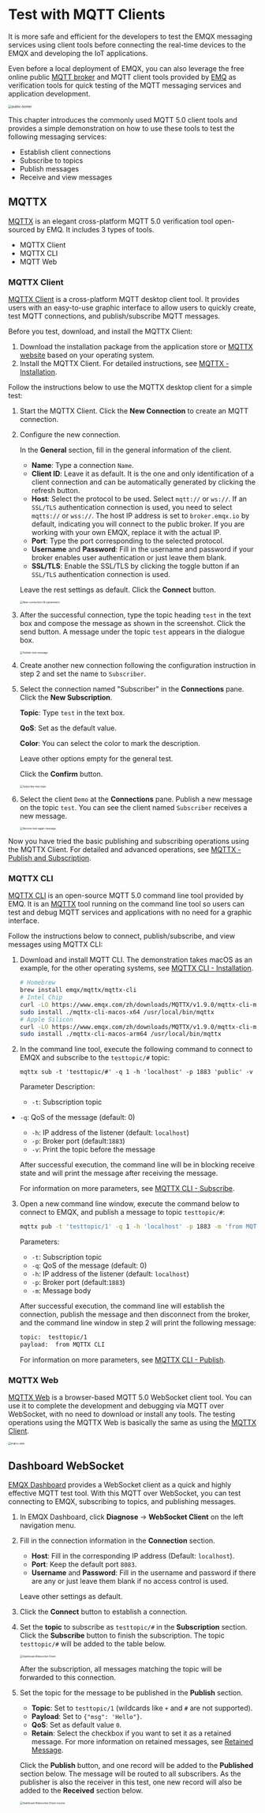 # Test with MQTT Clients

It is more safe and efficient for the developers to test the EMQX messaging services using client tools before connecting the real-time devices to the EMQX and developing the IoT applications.

Even before a local deployment of EMQX, you can also leverage the free online public [MQTT broker](https://www.emqx.com/en/mqtt/public-mqtt5-broker) and MQTT client tools provided by [EMQ](https://www.emqx.com) as verification tools for quick testing of the MQTT messaging services and application development.

<img src="./assets/public-borker.png" alt="public-borker" style="zoom:45%;" />

This chapter introduces the commonly used MQTT 5.0 client tools and provides a simple demonstration on how to use these tools to test the following messaging services:

- Establish client connections
- Subscribe to topics
- Publish messages
- Receive and view messages

## MQTTX

[MQTTX](https://mqttx.app) is an elegant cross-platform MQTT 5.0 verification tool open-sourced by EMQ. It includes 3 types of tools.

- MQTTX Client
- MQTTX CLI
- MQTT Web

### MQTTX Client

[MQTTX Client](https://mqttx.app) is a cross-platform MQTT desktop client tool. It provides users with an easy-to-use graphic interface to allow users to quickly create, test MQTT connections, and publish/subscribe MQTT messages.

Before you test, download, and install the MQTTX Client:

1. Download the installation package from the application store or [MQTTX website](https://mqttx.app/) based on your operating system.
2. Install the MQTTX Client. For detailed instructions, see [MQTTX - Installation](https://mqttx.app/docs/downloading-and-installation).

Follow the instructions below to use the MQTTX desktop client for a simple test:

1. Start the MQTTX Client. Click the **New Connection** to create an MQTT connection.

2. Configure the new connection.

   In the **General** section, fill in the general information of the client.

   - **Name**: Type a connection `Name`.
   - **Client ID**: Leave it as default. It is the one and only identification of a client connection and can be automatically generated by clicking the refresh button.
   - **Host**: Select the protocol to be used. Select `mqtt://` or `ws://`. If an `SSL/TLS` authentication connection is used, you need to select `mqtts://` or `wss://`. The host IP address is set to `broker.emqx.io` by default, indicating you will connect to the public broker. If you are working with your own EMQX, replace it with the actual IP.
   - **Port**: Type the port corresponding to the selected protocol.
   - **Username** and **Password**: Fill in the username and password if your broker enables user authentication or just leave them blank.
   - **SSL/TLS**: Enable the SSL/TLS by clicking the toggle button if an `SSL/TLS` authentication connection is used.

   Leave the rest settings as default. Click the **Connect** button.

   <img src="./assets/New-connection-fill-parameters.png" alt="New-connection-fill-parameters" style="zoom:35%;" />

3. After the successful connection, type the topic heading `test` in the text box and compose the message as shown in the screenshot. Click the send button. A message under the topic `test` appears in the dialogue box.

   <img src="./assets/Publish-test-message.png" alt="Publish-test-message" style="zoom:35%;" />

4. Create another new connection following the configuration instruction in step 2 and set the name to `Subscriber`.

5. Select the connection named "Subscriber" in the **Connections** pane. Click the **New Subscription**.

   **Topic**: Type `test` in the text box.

   **QoS**: Set as the default value.

   **Color**: You can select the color to mark the description.

   Leave other options empty for the general test. <!--Add details later if needed-->

   Click the **Confirm** button.

   <img src="./assets/Subscribe-test-topic.png" alt="Subscribe-test-topic" style="zoom:35%;" />

6. Select the client `Demo` at the **Connections** pane. Publish a new message on the topic `test`. You can see the client named `Subscriber` receives a new message.

   <img src="./assets/Receive-test-again-message.png" alt="Receive-test-again-message" style="zoom:35%;" />

Now you have tried the basic publishing and subscribing operations using the MQTTX Client. For detailed and advanced operations, see [MQTTX - Publish and Subscription](https://mqttx.app/docs/get-started#publish-and-subscription).

### MQTTX CLI

[MQTTX CLI](https://mqttx.app/cli) is an open-source MQTT 5.0 command line tool provided by EMQ. It is an [MQTTX](https://mqttx.app) tool running on the command line tool so users can test and debug MQTT services and applications with no need for a graphic interface.

Follow the instructions below to connect, publish/subscribe, and view messages using MQTTX CLI:

1. Download and install MQTT CLI. The demonstration takes macOS as an example, for the other operating systems, see [MQTTX CLI - Installation](https://mqttx.app/docs/cli/downloading-and-installation).

   ```bash
   # Homebrew
   brew install emqx/mqttx/mqttx-cli
   # Intel Chip
   curl -LO https://www.emqx.com/zh/downloads/MQTTX/v1.9.0/mqttx-cli-macos-x64
   sudo install ./mqttx-cli-macos-x64 /usr/local/bin/mqttx
   # Apple Silicon
   curl -LO https://www.emqx.com/zh/downloads/MQTTX/v1.9.0/mqttx-cli-macos-arm64
   sudo install ./mqttx-cli-macos-arm64 /usr/local/bin/mqttx
   ```


2. In the command line tool, execute the following command to connect to EMQX and subscribe to the `testtopic/#` topic:

   ```shell
   mqttx sub -t 'testtopic/#' -q 1 -h 'localhost' -p 1883 'public' -v
   ```

   Parameter Description:

   - `-t`: Subscription topic
- `-q`: QoS of the message (default: 0)
   - `-h`: IP address of the listener (default: `localhost`)
   - `-p`: Broker port (default:`1883`)
   - `-v`: Print the topic before the message

   After successful execution, the command line will be in blocking receive state and will print the message after receiving the message.

   For information on more parameters, see  [MQTTX CLI - Subscribe](https://mqttx.app/docs/cli/get-started#subscribe).

3. Open a new command line window, execute the command below to connect to EMQX, and publish a message to topic `testtopic/#`:

   ```bash
   mqttx pub -t 'testtopic/1' -q 1 -h 'localhost' -p 1883 -m 'from MQTTX CLI'
   ```

   Parameters:

   - `-t`: Subscription topic
   - `-q`: QoS of the message (default: 0)
   - `-h`: IP address of the listener (default: `localhost`)
   - `-p`: Broker port (default:`1883`)
   - `-m`: Message body

   After successful execution, the command line will establish the connection, publish the message and then disconnect from the broker, and the command line window in step 2 will print the following message:

   ```bash
   topic:  testtopic/1
   payload:  from MQTTX CLI
   ```

   For information on more parameters, see  [MQTTX CLI - Publish](https://mqttx.app/docs/cli/get-started#publish).

### MQTTX Web

[MQTTX Web](https://mqttx.app/web) is a browser-based MQTT 5.0 WebSocket client tool. You can use it to complete the development and debugging via MQTT over WebSocket, with no need to download or install any tools. The testing operations using the MQTTX Web is basically the same as using the [MQTTX Client](#mqtt-x-client).

<img src="./assets/mqtt-x-web.png" alt="mqtt-x-web" style="zoom:35%;" />

## Dashboard WebSocket

[EMQX Dashboard](../dashboard/introduction.md) provides a WebSocket client as a quick and highly effective MQTT test tool. With this MQTT over WebSocket, you can test connecting to EMQX, subscribing to topics, and publishing messages.

1. In EMQX Dashboard, click **Diagnose** -> **WebSocket Client** on the left navigation menu.

2. Fill in the connection information in the **Connection** section.

   - **Host**: Fill in the corresponding IP address (Default:  `localhost`).
   - **Port**: Keep the default port `8083`.
   - **Username** and **Password**: Fill in the username and password if there are any or just leave them blank if no access control is used.

   Leave other settings as default.

3. Click the **Connect** button to establish a connection.

4. Set the **topic** to subscribe as `testtopic/#` in the **Subscription** section. Click the **Subscribe** button to finish the subscription. The topic `testtopic/#`  will be added to the table below.

   <img src="./assets/Dashboad-Websocket-Client.png" alt="Dashboad-Websocket-Client" style="zoom:35%;" />

   After the subscription, all messages matching the topic will be forwarded to this connection.

5. Set the topic for the message to be published in the **Publish** section.

   - **Topic**: Set to `testtopic/1` (wildcards like `+` and `#` are not supported).
   - **Payload**: Set to `{"msg": 'Hello"}`.
   - **QoS**: Set as default value `0`.
   - **Retain**: Select the checkbox if you want to set it as a retained message. For more information on retained messages, see [Retained Message](./mqtt-concepts.md).

   Click the **Publish** button, and one record will be added to the **Published** section below. The message will be routed to all subscribers. As the publisher is also the receiver in this test, one new record will also be added to the **Received** section below.

   <img src="./assets/Dashboad-Websocket-Client-receive .png" alt="Dashboad-Websocket-Client-receive " style="zoom:35%;" />



